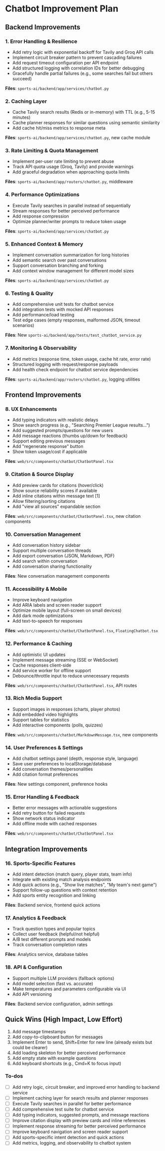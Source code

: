 <!-- 71299fe2-298d-4a69-89f5-3a5c2b6a19ec 6689ef30-c462-4077-99a4-3429373ed6a7 -->
# Chatbot Improvement Plan

## Backend Improvements

### 1. **Error Handling & Resilience**

- Add retry logic with exponential backoff for Tavily and Groq API calls
- Implement circuit breaker pattern to prevent cascading failures
- Add request timeout configuration per API endpoint
- Add structured logging with correlation IDs for better debugging
- Gracefully handle partial failures (e.g., some searches fail but others succeed)

**Files**: `sports-ai/backend/app/services/chatbot.py`

### 2. **Caching Layer**

- Cache Tavily search results (Redis or in-memory) with TTL (e.g., 5-15 minutes)
- Cache planner responses for similar questions using semantic similarity
- Add cache hit/miss metrics to response meta

**Files**: `sports-ai/backend/app/services/chatbot.py`, new cache module

### 3. **Rate Limiting & Quota Management**

- Implement per-user rate limiting to prevent abuse
- Track API quota usage (Groq, Tavily) and provide warnings
- Add graceful degradation when approaching quota limits

**Files**: `sports-ai/backend/app/routers/chatbot.py`, middleware

### 4. **Performance Optimizations**

- Execute Tavily searches in parallel instead of sequentially
- Stream responses for better perceived performance
- Add response compression
- Optimize planner/writer prompts to reduce token usage

**Files**: `sports-ai/backend/app/services/chatbot.py`

### 5. **Enhanced Context & Memory**

- Implement conversation summarization for long histories
- Add semantic search over past conversations
- Support conversation branching and forking
- Add context window management for different model sizes

**Files**: `sports-ai/backend/app/services/chatbot.py`

### 6. **Testing & Quality**

- Add comprehensive unit tests for chatbot service
- Add integration tests with mocked API responses
- Add performance/load testing
- Test edge cases (empty responses, malformed JSON, timeout scenarios)

**Files**: New `sports-ai/backend/app/tests/test_chatbot_service.py`

### 7. **Monitoring & Observability**

- Add metrics (response time, token usage, cache hit rate, error rate)
- Structured logging with request/response payloads
- Add health check endpoint for chatbot service dependencies

**Files**: `sports-ai/backend/app/routers/chatbot.py`, logging utilities

## Frontend Improvements

### 8. **UX Enhancements**

- Add typing indicators with realistic delays
- Show search progress (e.g., "Searching Premier League results...")
- Add suggested prompts/questions for new users
- Add message reactions (thumbs up/down for feedback)
- Support editing previous messages
- Add "regenerate response" button
- Show token usage/cost if applicable

**Files**: `web/src/components/chatbot/ChatbotPanel.tsx`

### 9. **Citation & Source Display**

- Add preview cards for citations (hover/click)
- Show source reliability scores if available
- Add inline citations within message text [1]
- Allow filtering/sorting citations
- Add "view all sources" expandable section

**Files**: `web/src/components/chatbot/ChatbotPanel.tsx`, new citation components

### 10. **Conversation Management**

- Add conversation history sidebar
- Support multiple conversation threads
- Add export conversation (JSON, Markdown, PDF)
- Add search within conversation
- Add conversation sharing functionality

**Files**: New conversation management components

### 11. **Accessibility & Mobile**

- Improve keyboard navigation
- Add ARIA labels and screen reader support
- Optimize mobile layout (full-screen on small devices)
- Add dark mode optimizations
- Add text-to-speech for responses

**Files**: `web/src/components/chatbot/ChatbotPanel.tsx`, `FloatingChatbot.tsx`

### 12. **Performance & Caching**

- Add optimistic UI updates
- Implement message streaming (SSE or WebSocket)
- Cache responses client-side
- Add service worker for offline support
- Debounce/throttle input to reduce unnecessary requests

**Files**: `web/src/components/chatbot/ChatbotPanel.tsx`, API routes

### 13. **Rich Media Support**

- Support images in responses (charts, player photos)
- Add embedded video highlights
- Support tables for statistics
- Add interactive components (polls, quizzes)

**Files**: `web/src/components/chatbot/MarkdownMessage.tsx`, new components

### 14. **User Preferences & Settings**

- Add chatbot settings panel (depth, response style, language)
- Save user preferences to localStorage/database
- Add conversation themes/personalities
- Add citation format preferences

**Files**: New settings component, preference hooks

### 15. **Error Handling & Feedback**

- Better error messages with actionable suggestions
- Add retry button for failed requests
- Show network status indicator
- Add offline mode with cached responses

**Files**: `web/src/components/chatbot/ChatbotPanel.tsx`

## Integration Improvements

### 16. **Sports-Specific Features**

- Add intent detection (match query, player stats, team info)
- Integrate with existing match analysis endpoints
- Add quick actions (e.g., "Show live matches", "My team's next game")
- Support follow-up questions with context retention
- Add sports entity recognition and linking

**Files**: Backend service, frontend quick actions

### 17. **Analytics & Feedback**

- Track question types and popular topics
- Collect user feedback (helpful/not helpful)
- A/B test different prompts and models
- Track conversation completion rates

**Files**: Analytics service, database tables

### 18. **API & Configuration**

- Support multiple LLM providers (fallback options)
- Add model selection (fast vs. accurate)
- Make temperatures and parameters configurable via UI
- Add API versioning

**Files**: Backend service configuration, admin settings

## Quick Wins (High Impact, Low Effort)

1. Add message timestamps
2. Add copy-to-clipboard button for messages
3. Implement Enter to send, Shift+Enter for new line (already exists but could be clearer)
4. Add loading skeleton for better perceived performance
5. Add empty state with example questions
6. Add keyboard shortcuts (e.g., Cmd+K to focus input)

### To-dos

- [ ] Add retry logic, circuit breaker, and improved error handling to backend service
- [ ] Implement caching layer for search results and planner responses
- [ ] Execute Tavily searches in parallel for better performance
- [ ] Add comprehensive test suite for chatbot service
- [ ] Add typing indicators, suggested prompts, and message reactions
- [ ] Improve citation display with preview cards and inline references
- [ ] Implement response streaming for better perceived performance
- [ ] Improve keyboard navigation and screen reader support
- [ ] Add sports-specific intent detection and quick actions
- [ ] Add metrics, logging, and observability to chatbot system